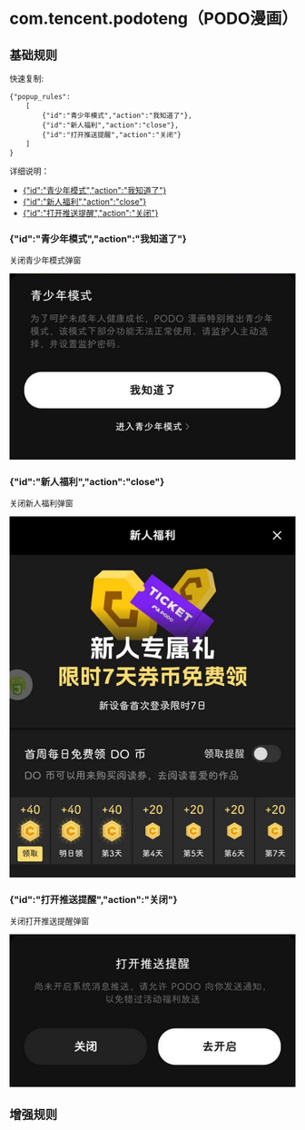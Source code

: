# com.tencent.podoteng（PODO漫画）

## 基础规则

快速复制:
```
{"popup_rules":
    [
        {"id":"青少年模式","action":"我知道了"},
        {"id":"新人福利","action":"close"},
        {"id":"打开推送提醒","action":"关闭"}
    ]
}
```
详细说明：
- [{"id":"青少年模式","action":"我知道了"}](#id青少年模式action我知道了)
- [{"id":"新人福利","action":"close"}](#id新人福利actionclose)
- [{"id":"打开推送提醒","action":"关闭"}](#id打开推送提醒action关闭)

### {"id":"青少年模式","action":"我知道了"}
关闭青少年模式弹窗

![](./assets/青少年模式弹窗.jpg)

### {"id":"新人福利","action":"close"}
关闭新人福利弹窗

![](./assets/新人福利弹窗.jpg)

### {"id":"打开推送提醒","action":"关闭"}
关闭打开推送提醒弹窗

![](./assets/打开推送提醒弹窗.jpg)

## 增强规则
